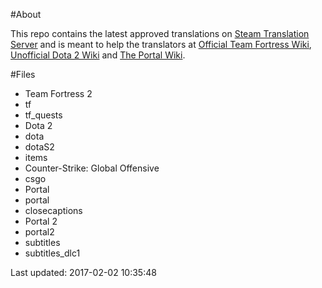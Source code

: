 #About

This repo contains the latest approved translations on [Steam Translation Server](http://translation.steampowered.com) and is meant to help the translators at [Official Team Fortress Wiki](https://wiki.teamfortress.com/wiki/Main_Page), [Unofficial Dota 2 Wiki](https://dota2.gamepedia.com/Dota_2_Wiki) and [The Portal Wiki](http://theportalwiki.com/wiki/Main_Page).

#Files
* Team Fortress 2
 * tf
 * tf_quests
* Dota 2
 * dota
 * dotaS2
 * items
* Counter-Strike: Global Offensive
 * csgo
* Portal
 * portal
 * closecaptions
* Portal 2
 * portal2
 * subtitles
 * subtitles_dlc1

Last updated: 2017-02-02 10:35:48